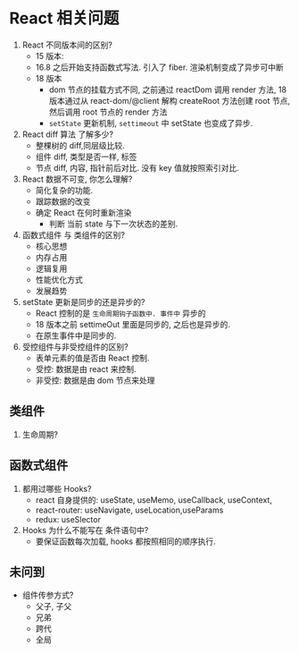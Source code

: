 # React 相关问题

1. React 不同版本间的区别?
    - 15 版本:
    - 16.8 之后开始支持函数式写法. 引入了 fiber. 渲染机制变成了异步可中断
    - 18 版本
        - dom 节点的挂载方式不同, 之前通过 reactDom 调用 render 方法, 18 版本通过从 react-dom/@client 解构 createRoot 方法创建 root 节点,然后调用 root 节点的 render 方法
        - `setState` 更新机制, `settimeout` 中 setState 也变成了异步.
2. React diff 算法 了解多少?
    - 整棵树的 diff,同层级比较.
    - 组件 diff, 类型是否一样, 标签
    - 节点 diff, 内容, 指针前后对比. 没有 key 值就按照索引对比.
3. React 数据不可变, 你怎么理解?
    - 简化复杂的功能.
    - 跟踪数据的改变
    - 确定 React 在何时重新渲染
        - 判断 当前 state 与下一次状态的差别.
4. 函数式组件 与 类组件的区别?
    - 核心思想
    - 内存占用
    - 逻辑复用
    - 性能优化方式
    - 发展趋势
5. setState 更新是同步的还是异步的?
    - React 控制的是 `生命周期钩子函数中. 事件中` 异步的
    - 18 版本之前 settimeOut 里面是同步的, 之后也是异步的.
    - 在原生事件中是同步的.
6. 受控组件与非受控组件的区别?
    - 表单元素的值是否由 React 控制.
    - 受控: 数据是由 react 来控制.
    - 非受控: 数据是由 dom 节点来处理

## 类组件

1. 生命周期?

## 函数式组件

1. 都用过哪些 Hooks?
    - react 自身提供的: useState, useMemo, useCallback, useContext,
    - react-router: useNavigate, useLocation,useParams
    - redux: useSlector
2. Hooks 为什么不能写在 条件语句中?
    - 要保证函数每次加载, hooks 都按照相同的顺序执行.

## 未问到

-   组件传参方式?
    -   父子, 子父
    -   兄弟
    -   跨代
    -   全局
